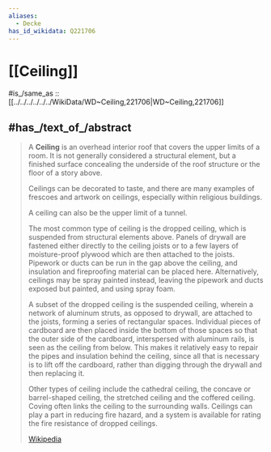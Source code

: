 ```yaml
---
aliases:
  - Decke
has_id_wikidata: Q221706
---
```


# [[Ceiling]] 

#is_/same_as :: [[../../../../../../WikiData/WD~Ceiling,221706|WD~Ceiling,221706]] 

## #has_/text_of_/abstract 

> A **Ceiling**  is an overhead interior roof that covers the upper limits of a room. 
> It is not generally considered a structural element, 
> but a finished surface concealing the underside of the roof structure or the floor of a story above. 
> 
> Ceilings can be decorated to taste, and there are many examples of frescoes and artwork on ceilings, 
> especially within religious buildings. 
> 
> A ceiling can also be the upper limit of a tunnel.
>
> The most common type of ceiling is the dropped ceiling, 
> which is suspended from structural elements above. 
> Panels of drywall are fastened either directly to the ceiling joists 
> or to a few layers of moisture-proof plywood which are then attached to the joists. 
> Pipework or ducts can be run in the gap above the ceiling, 
> and insulation and fireproofing material can be placed here. 
> Alternatively, ceilings may be spray painted instead, 
> leaving the pipework and ducts exposed but painted, and using spray foam.  
>
> A subset of the dropped ceiling is the suspended ceiling, wherein a network of aluminum struts, as opposed to drywall, are attached to the joists, forming a series of rectangular spaces. Individual pieces of cardboard are then placed inside the bottom of those spaces so that the outer side of the cardboard, interspersed with aluminum rails, is seen as the ceiling from below. This makes it relatively easy to repair the pipes and insulation behind the ceiling, since all that is necessary is to lift off the cardboard, rather than digging through the drywall and then replacing it.
>
> Other types of ceiling include the cathedral ceiling, the concave or barrel-shaped ceiling, the stretched ceiling and the coffered ceiling. Coving often links the ceiling to the surrounding walls. Ceilings can play a part in reducing fire hazard, and a system is available for rating the fire resistance of dropped ceilings.
>
> [Wikipedia](https://en.wikipedia.org/wiki/Ceiling) 

